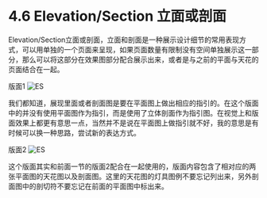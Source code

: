 # 4.6 Elevation/Section 立面或剖面 #

Elevation/Section立面或剖面，立面和剖面是一种展示设计细节的常用表现方式，可以用单独的一个页面来呈现，如果页面数量有限制没有空间单独展示这一部分，那么可以将这部分在效果图部分配合展示出来，或者是与之前的平面与天花的页面结合在一起。


版面1
![ES](http://kitpic.makebi.net/iad/iad_13.jpg)

我们都知道，展现里面或者剖面图是要在平面图上做出相应的指引的。在这个版面中的并没有使用平面图作为指引，而是使用了立体剖面作为指引图。在视觉上和版面效果上都更有意思一点，当然并不是说在平面图上做指引就不好，我的意思是有时候可以换一种思路，尝试新的表达方式。

版面2
![ES](http://kitpic.makebi.net/iad/iad_14.jpg)

这个版面其实和前面一节的版面2配合在一起使用的，版面内容包含了相对应的两张平面图的天花图以及剖面图。这里的天花图的灯具图例不要忘记列出来，另外剖面图中的剖切符不要忘记在前面的平面图中标出来。